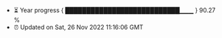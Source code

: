 - ⏳ Year progress { ███████████████████████████▁▁▁ } 90.27 %
- ⏰ Updated on Sat, 26 Nov 2022 11:16:06 GMT


